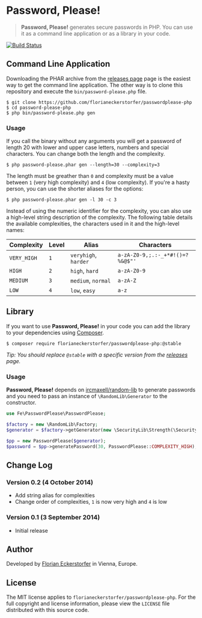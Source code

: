 Password, Please!
=================

> **Password, Please!** generates secure passwords in PHP. You can use it as a command line application or as a library in your code.

[![Build Status](https://travis-ci.org/florianeckerstorfer/passwordplease-php.svg?branch=master)](https://travis-ci.org/florianeckerstorfer/passwordplease-php)


Command Line Application
------------------------

Downloading the PHAR archive from the [releases page](https://github.com/florianeckerstorfer/passwordplease-php/releases) page is the easiest way to get the command line application.
The other way is to clone this repository and execute the `bin/password-please.php` file.

```shell
$ git clone https://github.com/florianeckerstorfer/passwordplease-php
$ cd password-please-php
$ php bin/password-please.php gen
```

### Usage

If you call the binary without any arguments you will get a password of length 20 with lower and upper case letters,
numbers and special characters. You can change both the length and the complexity.

```shell
$ php password-please.phar gen --length=30 --complexity=3
```

The length must be greather than `0` and complexity must be a value between `1` (very high complexity) and `4`
(low complexity). If you're a hasty person, you can use the shorter aliases for the options:

```shell
$ php password-please.phar gen -l 30 -c 3
```

Instead of using the numeric identifier for the complexity, you can also use a high-level string description of the complexity. The following table details the available complexities, the characters used in it and the high-level names:

<table>
    <thead>
        <tr>
            <th>Complexity</th>
            <th>Level</th>
            <th>Alias</th>
            <th>Characters</th>
        </tr>
    </thead>
    <tbody>
        <tr>
            <td><code>VERY_HIGH</code></td>
            <td><code>1</code></td>
            <td><code>veryhigh</code>, <code>harder</code></td>
            <td><code>a-zA-Z0-9,;.:-_+*#!()=?%&@$"'</code></td>
        </tr>
        <tr>
            <td><code>HIGH</code></td>
            <td><code>2</code></td>
            <td><code>high</code>, <code>hard</code></td>
            <td><code>a-zA-Z0-9</code></td>
        </tr>
        <tr>
            <td><code>MEDIUM</code></td>
            <td><code>3</code></td>
            <td><code>medium</code>, <code>normal</code></td>
            <td><code>a-zA-Z</code></td>
        </tr>
        <tr>
            <td><code>LOW</code></td>
            <td><code>4</code></td>
            <td><code>low</code>, <code>easy</code></td>
            <td><code>a-z</code></td>
        </tr>
    </tbody>
</table>


Library
-------

If you want to use **Password, Please!** in your code you can add the library to your dependencies using
[Composer](http://getcomposer.org).

```shell
$ composer require florianeckerstorfer/passwordplease-php:@stable
```

*Tip: You should replace `@stable` with a specific version from the [releases](https://github.com/florianeckerstorfer/passwordplease-php/releases) page.*

### Usage

**Password, Please!** depends on [ircmaxell/random-lib](https://github.com/ircmaxell/RandomLib) to generate passwords
and you need to pass an instance of `\RandomLib\Generator` to the constructor.

```php
use Fe\PasswordPlease\PasswordPlease;

$factory = new \RandomLib\Factory;
$generator = $factory->getGenerator(new \SecurityLib\Strength(\SecurityLib\Strength::MEDIUM));

$pp = new PasswordPlease($generator);
$password = $pp->generatePassword(30, PasswordPlease::COMPLEXITY_HIGH);
```


Change Log
----------

### Version 0.2 (4 October 2014)

- Add string alias for complexities
- Change order of complexities, `1` is now very high and `4` is low

### Version 0.1 (3 September 2014)

- Initial release


Author
------

Developed by [Florian Eckerstorfer](https://florian.ec) in Vienna, Europe.


License
-------

The MIT license applies to `florianeckerstorfer/passwordplease-php`. For the full copyright and license information, please view the `LICENSE` file distributed with this source code.
